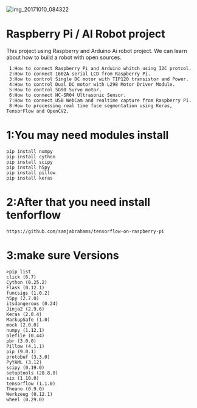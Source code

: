 ![img_20171010_084322](https://user-images.githubusercontent.com/1677443/31363247-161076e8-ad98-11e7-838e-0da55427315a.jpg)

# Raspberry Pi / AI Robot project

This project using Raspberry and Arduino Ai robot project.
We can learn about how to build a robot with open sources.

```
 1:How to connect Raspberry Pi and Arduino whitch using I2C protcol.
 2:How to connect 1602A serial LCD from Raspberry Pi.
 3:How to control Single DC motor with TIP120 transistor and Power.
 4:How to control Dual DC motor with L298 Motor Driver Module.
 5:How to control SG90 Survo motor.
 6:How to connect HC-SR04 Ultrasonic Sensor.
 7:How to connect USB WebCam and realtime capture from Raspberry Pi.
 8:How to processing real time face segmentation using Keras, TensorFlow and OpenCV2.
```

# 1:You may need modules install

    pip install numpy
    pip install cython
    pip install scipy
    pip install h5py
    pip install pillow
    pip install keras

# 2:After that you need install tenforflow

    https://github.com/samjabrahams/tensorflow-on-raspberry-pi
 
# 3:make sure Versions

    >pip list
    click (6.7)
    Cython (0.25.2)
    Flask (0.12.1)
    funcsigs (1.0.2)
    h5py (2.7.0)
    itsdangerous (0.24)
    Jinja2 (2.9.6)
    Keras (2.0.4)
    MarkupSafe (1.0)
    mock (2.0.0)
    numpy (1.12.1)
    olefile (0.44)
    pbr (3.0.0)
    Pillow (4.1.1)
    pip (9.0.1)
    protobuf (3.3.0)
    PyYAML (3.12)
    scipy (0.19.0)
    setuptools (28.8.0)
    six (1.10.0)
    tensorflow (1.1.0)
    Theano (0.9.0)
    Werkzeug (0.12.1)
    wheel (0.29.0)

